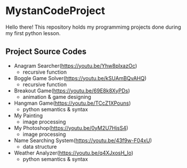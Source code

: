 # MystanCodeProject
Hello there!
This repository holds my programmimg projects done during my first python lesson.


## Project Source Codes

- Anagram Searcher(https://youtu.be/Yhw8pIxazOc)
  - recursive function
- Boggle Game Solver(https://youtu.be/kSUAmBQvAHQ)
  - recursive function
- Breakout Game(https://youtu.be/69E8k8XyPDs)
  - animation & game designing
- Hangman Game(https://youtu.be/TCcZ1XPouns)
  - python semantics & syntax
- My Painting
  - image processing
- My Photoshop(https://youtu.be/0yM2U7HjsS4)
  - image processing
- Name Searching System(https://youtu.be/43f9w-F04xU)
  - data structure
- Weather Analyzer(https://youtu.be/q4XJxosH_Io)
  - python semantics & syntax  
